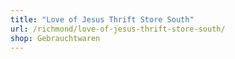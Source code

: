 ```yaml
---
title: "Love of Jesus Thrift Store South"
url: /richmond/love-of-jesus-thrift-store-south/
shop: Gebrauchtwaren
---
```

